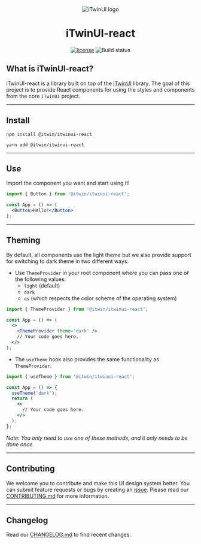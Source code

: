 <p align="center">
  <img src="https://itwinplatformcdn.azureedge.net/iTwinUI/iTwinUI-logo.png" alt="iTwinUI logo" />
</p>

<h1 align="center">iTwinUI-react</h1>

<div align="center">
  
  [![license](https://img.shields.io/badge/license-MIT-blue.svg)](https://github.com/iTwin/iTwinUI-react/blob/main/LICENSE.md)
  ![Build status](https://github.com/iTwin/iTwinUI-react/actions/workflows/build.yml/badge.svg?branch=main)

</div>

## What is iTwinUI-react?

iTwinUI-react is a library built on top of the [iTwinUI](https://github.com/iTwin/iTwinUI) library.
The goal of this project is to provide React components for using the styles and components from the core `iTwinUI` project.

---

## Install

```
npm install @itwin/itwinui-react
```

```
yarn add @itwin/itwinui-react
```

---

## Use
Import the component you want and start using it!

```jsx
import { Button } from '@itwin/itwinui-react';

const App = () => (
  <Button>Hello!</Button>
);
```
---

## Theming
By default, all components use the light theme but we also provide support for switching to dark theme in two different ways:

- Use `ThemeProvider` in your root component where you can pass one of the following values:
  - `light` (default)
  - `dark`
  - `os` (which respects the color scheme of the operating system)

```jsx
import { ThemeProvider } from '@itwin/itwinui-react';

const App = () => (
  <>
    <ThemeProvider theme='dark' />
    // Your code goes here.
  </>
);
```

- The `useTheme` hook also provides the same functionality as `ThemeProvider`.

```jsx
import { useTheme } from '@itwin/itwinui-react';

const App = () => {
  useTheme('dark');
  return (
    <>
      // Your code goes here.
    </>
  );
};
```

*Note: You only need to use one of these methods, and it only needs to be done once.*

---

## Contributing

We welcome you to contribute and make this UI design system better. You can submit feature requests or bugs by creating an [issue](https://github.com/iTwin/iTwinUI-react/issues).
Please read our [CONTRIBUTING.md](https://github.com/iTwin/iTwinUI-react/blob/main/CONTRIBUTING.md) for more information.

---

## Changelog
Read our [CHANGELOG.md](https://github.com/iTwin/iTwinUI-react/blob/main/CHANGELOG.md) to find recent changes.
